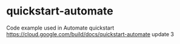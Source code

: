 # quickstart-automate
Code example used in Automate quickstart
https://cloud.google.com/build/docs/quickstart-automate
update 3
